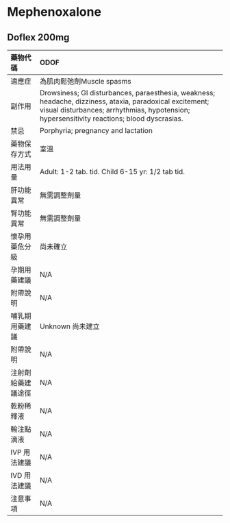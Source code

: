# Mephenoxalone

## Doflex 200mg

| 藥物代碼           | ODOF                                                                                                                                                                                                                             |
|:-------------------|:---------------------------------------------------------------------------------------------------------------------------------------------------------------------------------------------------------------------------------|
| 適應症             | 為肌肉鬆弛劑Muscle spasms                                                                                                                                                                                                        |
| 副作用             | Drowsiness; GI disturbances, paraesthesia, weakness;              headache, dizziness, ataxia, paradoxical excitement; visual disturbances;              arrhythmias, hypotension; hypersensitivity reactions; blood dyscrasias. |
| 禁忌               | Porphyria; pregnancy and lactation                                                                                                                                                                                               |
| 藥物保存方式       | 室溫                                                                                                                                                                                                                             |
| 用法用量           | Adult: 1-2 tab. tid. Child 6-15 yr: 1/2 tab tid.                                                                                                                                                                                 |
| 肝功能異常         | 無需調整劑量                                                                                                                                                                                                                     |
| 腎功能異常         | 無需調整劑量                                                                                                                                                                                                                     |
| 懷孕用藥危分級     | 尚未確立                                                                                                                                                                                                                         |
| 孕期用藥建議       | N/A                                                                                                                                                                                                                              |
| 附帶說明           | N/A                                                                                                                                                                                                                              |
| 哺乳期用藥建議     | Unknown 尚未建立                                                                                                                                                                                                                 |
| 附帶說明           | N/A                                                                                                                                                                                                                              |
| 注射劑給藥建議途徑 | N/A                                                                                                                                                                                                                              |
| 乾粉稀釋液         | N/A                                                                                                                                                                                                                              |
| 輸注點滴液         | N/A                                                                                                                                                                                                                              |
| IVP 用法建議       | N/A                                                                                                                                                                                                                              |
| IVD 用法建議       | N/A                                                                                                                                                                                                                              |
| 注意事項           | N/A                                                                                                                                                                                                                              |


